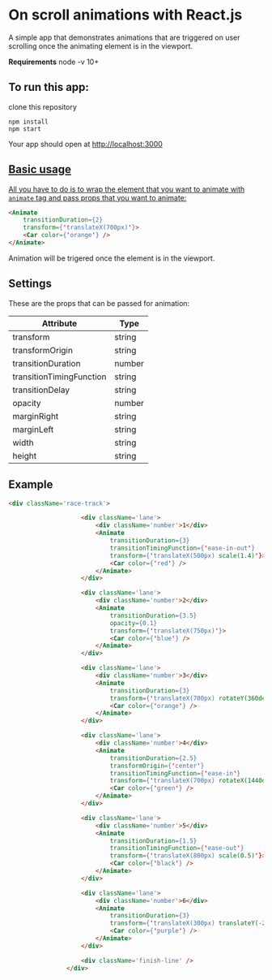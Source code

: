 # On scroll animations with React.js

A simple app that demonstrates animations that are triggered on user scrolling once the animating element is in the viewport.

**Requirements**
node -v 10+

## To run this app:
  
clone this repository
```
npm install
npm start
```
Your app should open at <a href="http://localhost:3000">http://localhost:3000

## Basic usage

All you have to do is to wrap the element that you want to animate with `animate` tag and pass props that you want to animate:

```html
<Animate
    transitionDuration={2}
    transform={'translateX(700px)'}>
    <Car color={'orange'} />
</Animate>
```
Animation will be trigered once the element is in the viewport.

## Settings

These are the props that can be passed for animation:

| Attribute | Type | 
|----------------------|----------|
| transform | string |
| transformOrigin | string |
| transitionDuration | number |
| transitionTimingFunction | string |
| transitionDelay | string |
| opacity | number |
| marginRight | string |
| marginLeft | string |
| width | string |
| height | string |

## Example

```html
<div className='race-track'>

                    <div className='lane'>
                        <div className='number'>1</div>
                        <Animate
                            transitionDuration={3}
                            transitionTimingFunction={'ease-in-out'}
                            transform={'translateX(500px) scale(1.4)'}>
                            <Car color={'red'} />
                        </Animate>
                    </div>

                    <div className='lane'>
                        <div className='number'>2</div>
                        <Animate
                            transitionDuration={3.5}
                            opacity={0.1}
                            transform={'translateX(750px)'}>
                            <Car color={'blue'} />
                        </Animate>
                    </div>

                    <div className='lane'>
                        <div className='number'>3</div>
                        <Animate
                            transitionDuration={3}
                            transform={'translateX(700px) rotateY(360deg)'}>
                            <Car color={'orange'} />
                        </Animate>
                    </div>

                    <div className='lane'>
                        <div className='number'>4</div>
                        <Animate
                            transitionDuration={2.5}
                            transformOrigin={'center'}
                            transitionTimingFunction={'ease-in'}
                            transform={'translateX(700px) rotateX(1440deg)'}>
                            <Car color={'green'} />
                        </Animate>
                    </div>

                    <div className='lane'>
                        <div className='number'>5</div>
                        <Animate
                            transitionDuration={1.5}
                            transitionTimingFunction={'ease-out'}
                            transform={'translateX(800px) scale(0.5)'}>
                            <Car color={'black'} />
                        </Animate>
                    </div>

                    <div className='lane'>
                        <div className='number'>6</div>
                        <Animate
                            transitionDuration={3}
                            transform={'translateX(300px) translateY(-200px) rotateX(720deg)'}>
                            <Car color={'purple'} />
                        </Animate>
                    </div>

                    <div className='finish-line' />
                </div>
```

